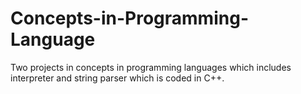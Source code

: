 # Concepts-in-Programming-Language
 Two projects in concepts in programming languages which includes interpreter and string parser which is coded in C++.
